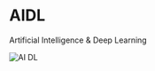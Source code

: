 # AIDL
Artificial Intelligence &amp; Deep Learning

![AI   DL](https://user-images.githubusercontent.com/93842702/163623028-0b8a366e-70fe-4bc1-b857-cfe944d6b35d.svg)
